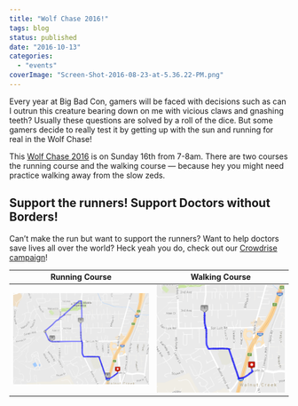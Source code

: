 ```yaml
---
title: "Wolf Chase 2016!"
tags: blog
status: published
date: "2016-10-13"
categories: 
  - "events"
coverImage: "Screen-Shot-2016-08-23-at-5.36.22-PM.png"
---
```


Every year at Big Bad Con, gamers will be faced with decisions such as can I outrun this creature bearing down on me with vicious claws and gnashing teeth? Usually these questions are solved by a roll of the dice. But some gamers decide to really test it by getting up with the sun and running for real in the Wolf Chase!

This [Wolf Chase 2016](http://www.bigbadcon.com/events/wolf-chase-2016/) is on Sunday 16th from 7-8am. There are two courses the running course and the walking course — because hey you might need practice walking away from the slow zeds.

## Support the runners! Support Doctors without Borders!

Can’t make the run but want to support the runners? Want to help doctors save lives all over the world? Heck yeah you do, check out our [Crowdrise campaign](https://www.crowdrise.com/wolf-run-2016)!

| Running Course | Walking Course |
| --- | --- |
| ![Screen Shot 2016-08-23 at 5.36.22 PM](/images/Screen-Shot-2016-08-23-at-5.36.22-PM-1024x687.png) | ![Screen Shot 2016-08-25 at 3.28.36 PM](/images/Screen-Shot-2016-08-25-at-3.28.36-PM.png) |
